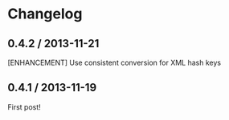 # Changelog

## 0.4.2 / 2013-11-21

[ENHANCEMENT] Use consistent conversion for XML hash keys

## 0.4.1 / 2013-11-19

First post!

